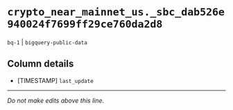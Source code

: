 # `crypto_near_mainnet_us._sbc_dab526e940024f7699ff29ce760da2d8`
`bq-1` | `bigquery-public-data`

## Column details
* [TIMESTAMP] `last_update`

-------------------------------------------------------------------------------
*Do not make edits above this line.*
